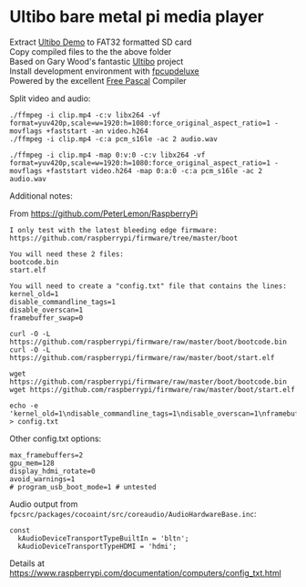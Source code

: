 # Ultibo bare metal pi media player

Extract [Ultibo Demo](https://github.com/ultibohub/Demo/releases/) to FAT32 formatted SD card \
Copy compiled files to the the above folder \
Based on Gary Wood's fantastic [Ultibo](https://ultibo.org/) project \
Install development environment with [fpcupdeluxe](https://github.com/LongDirtyAnimAlf/fpcupdeluxe) \
Powered by the excellent [Free Pascal](https://freepascal.org) Compiler

Split video and audio:

```
./ffmpeg -i clip.mp4 -c:v libx264 -vf format=yuv420p,scale=w=1920:h=1080:force_original_aspect_ratio=1 -movflags +faststart -an video.h264
./ffmpeg -i clip.mp4 -c:a pcm_s16le -ac 2 audio.wav

./ffmpeg -i clip.mp4 -map 0:v:0 -c:v libx264 -vf format=yuv420p,scale=w=1920:h=1080:force_original_aspect_ratio=1 -movflags +faststart video.h264 -map 0:a:0 -c:a pcm_s16le -ac 2 audio.wav
```

Additional notes:

From https://github.com/PeterLemon/RaspberryPi
```
I only test with the latest bleeding edge firmware:
https://github.com/raspberrypi/firmware/tree/master/boot

You will need these 2 files:
bootcode.bin
start.elf

You will need to create a "config.txt" file that contains the lines:
kernel_old=1
disable_commandline_tags=1
disable_overscan=1
framebuffer_swap=0
```

```
curl -O -L https://github.com/raspberrypi/firmware/raw/master/boot/bootcode.bin
curl -O -L https://github.com/raspberrypi/firmware/raw/master/boot/start.elf

wget https://github.com/raspberrypi/firmware/raw/master/boot/bootcode.bin
wget https://github.com/raspberrypi/firmware/raw/master/boot/start.elf

echo -e 'kernel_old=1\ndisable_commandline_tags=1\ndisable_overscan=1\nframebuffer_swap=0' > config.txt
```

Other config.txt options:

```
max_framebuffers=2
gpu_mem=128
display_hdmi_rotate=0
avoid_warnings=1
# program_usb_boot_mode=1 # untested
```

Audio output from `fpcsrc/packages/cocoaint/src/coreaudio/AudioHardwareBase.inc`:
```
const
  kAudioDeviceTransportTypeBuiltIn = 'bltn';
  kAudioDeviceTransportTypeHDMI = 'hdmi';
```

Details at https://www.raspberrypi.com/documentation/computers/config_txt.html

